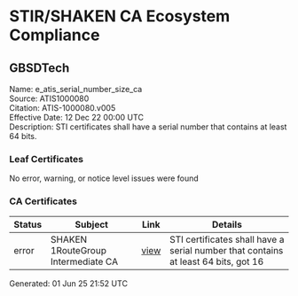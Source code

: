 # STIR/SHAKEN CA Ecosystem Compliance

## GBSDTech

Name: e_atis_serial_number_size_ca\
Source: ATIS1000080\
Citation: ATIS-1000080.v005\
Effective Date: 12 Dec 22 00:00 UTC\
Description: STI certificates shall have a serial number that contains at least 64 bits.

### Leaf Certificates

No error, warning, or notice level issues were found

### CA Certificates

| Status | Subject | Link | Details |
|--------|---------|------|---------|
| error | SHAKEN 1RouteGroup Intermediate CA | [view](../../CERTS/7dea6c98003ca7bd868598f4b62b7be016f5cad5542e8fd95150225d1accf9cf/README.md) | STI certificates shall have a serial number that contains at least 64 bits, got 16 |


Generated: 01 Jun 25 21:52 UTC